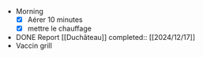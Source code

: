 - Morning
  * [x] Aérer 10 minutes
  * [x] mettre le chauffage
- DONE Report [[Duchâteau]]
  completed:: [[2024/12/17]]
- Vaccin grill